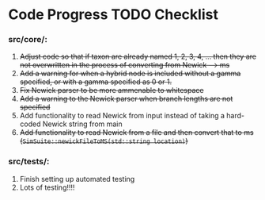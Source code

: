 # Code Progress TODO Checklist

### src/core/:

1. ~~Adjust code so that if taxon are already named 1, 2, 3, 4, ... then they are not overwritten in the process of converting from Newick --> ms~~
2. ~~Add a warning for when a hybrid node is included without a gamma specified, or with a gamma specified as 0 or 1.~~
3. ~~Fix Newick parser to be more ammenable to whitespace~~
4. ~~Add a warning to the Newick parser when branch lengths are not specified~~
5. Add functionality to read Newick from input instead of taking a hard-coded Newick string from main
6. ~~Add functionality to read Newick from a file and then convert that to ms (`SimSuite::newickFileToMS(std::string location)`)~~

### src/tests/:

1. Finish setting up automated testing
2. Lots of testing!!!!